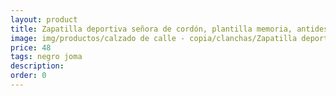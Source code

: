 ```yaml
---
layout: product
title: Zapatilla deportiva señora de cordón, plantilla memoria, antideslizante 
image: img/productos/calzado de calle - copia/clanchas/Zapatilla deportiva señora de cordón, plantilla memoria, antideslizante =48=negro joma.webp
price: 48
tags: negro joma
description: 
order: 0
---
```

